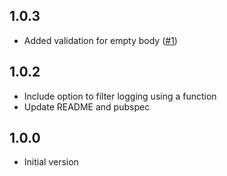 ## 1.0.3
- Added validation for empty body  ([#1](https://github.com/assemmarwan/dio_http_formatter/pull/1))

## 1.0.2

- Include option to filter logging using a function
- Update README and pubspec

## 1.0.0

- Initial version
